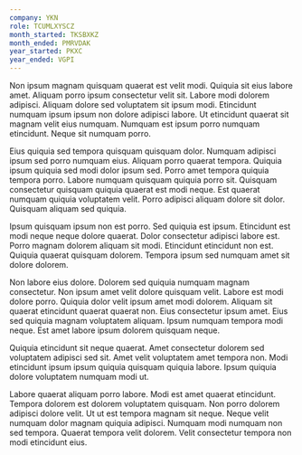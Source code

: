 ```yaml
---
company: YKN
role: TCUMLXYSCZ
month_started: TKSBXKZ
month_ended: PMRVDAK
year_started: PKXC
year_ended: VGPI
---
```


Non ipsum magnam quisquam quaerat est velit modi. Quiquia sit eius labore amet. Aliquam porro ipsum consectetur velit sit. Labore modi dolorem adipisci. Aliquam dolore sed voluptatem sit ipsum modi. Etincidunt numquam ipsum ipsum non dolore adipisci labore. Ut etincidunt quaerat sit magnam velit eius numquam. Numquam est ipsum porro numquam etincidunt. Neque sit numquam porro.

Eius quiquia sed tempora quisquam quisquam dolor. Numquam adipisci ipsum sed porro numquam eius. Aliquam porro quaerat tempora. Quiquia ipsum quiquia sed modi dolor ipsum sed. Porro amet tempora quiquia tempora porro. Labore numquam quisquam quiquia porro sit. Quisquam consectetur quisquam quiquia quaerat est modi neque. Est quaerat numquam quiquia voluptatem velit. Porro adipisci aliquam dolore sit dolor. Quisquam aliquam sed quiquia.

Ipsum quisquam ipsum non est porro. Sed quiquia est ipsum. Etincidunt est modi neque neque dolore quaerat. Dolor consectetur adipisci labore est. Porro magnam dolorem aliquam sit modi. Etincidunt etincidunt non est. Quiquia quaerat quisquam dolorem. Tempora ipsum sed numquam amet sit dolore dolorem.

Non labore eius dolore. Dolorem sed quiquia numquam magnam consectetur. Non ipsum amet velit dolore quisquam velit. Labore est modi dolore porro. Quiquia dolor velit ipsum amet modi dolorem. Aliquam sit quaerat etincidunt quaerat quaerat non. Eius consectetur ipsum amet. Eius sed quiquia magnam voluptatem aliquam. Ipsum numquam tempora modi neque. Est amet labore ipsum dolorem quisquam neque.

Quiquia etincidunt sit neque quaerat. Amet consectetur dolorem sed voluptatem adipisci sed sit. Amet velit voluptatem amet tempora non. Modi etincidunt ipsum ipsum quiquia quisquam quiquia labore. Ipsum quiquia dolore voluptatem numquam modi ut.

Labore quaerat aliquam porro labore. Modi est amet quaerat etincidunt. Tempora dolorem est dolorem voluptatem quisquam. Non porro dolorem adipisci dolore velit. Ut ut est tempora magnam sit neque. Neque velit numquam dolor magnam quiquia adipisci. Numquam modi numquam non sed tempora. Quaerat tempora velit dolorem. Velit consectetur tempora non modi etincidunt eius.
    